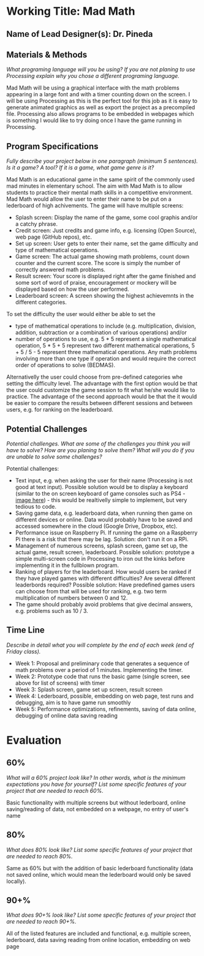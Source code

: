# Working Title: Mad Math
## Name of Lead Designer(s): Dr. Pineda 

## Materials & Methods
_What programing language will you be using? If you are not planing to use Processing explain why you chose a different programing language._

Mad Math will be using a graphical interface with the math problems appearing in a large font and with a timer counting down on the screen. I will be using Processing as this is the perfect tool for this job as it is easy to generate animated graphics as well as export the project as a precompiled file. Processing also allows programs to be embedded in webpages which is something I would like to try doing once I have the game running in Processing.

## Program Specifications
_Fully describe your project below in one paragraph (minimum 5 sentences). Is it a game? A tool? If it is a game, what game genre is it?_

Mad Math is an educational game in the same spirit of the commonly used mad minutes in elementary school. The aim with Mad Math is to allow students to practice their mental math skills in a competitive environment. Mad Math would allow the user to enter their name to be put on a lederboard of high achivements. The game will have multiple screens:

* Splash screen: Display the name of the game, some cool graphis and/or a catchy phrase.
* Credit screen: Just credits and game info, e.g. licensing (Open Source), web page (GitHub repos), etc.
* Set up screen: User gets to enter their name, set the game difficulty and type of mathematical operations.
* Game screen: The actual game showing math problems, count down counter and the current score. The score is simply the number of correctly answered math problems.
* Result screen: Your score is displayed right after the game finished and some sort of word of praise, encouragement or mockery will be displayed based on how the user performed.
* Leaderboard screen: A screen showing the highest achievemnts in the different categories.

To set the difficulty the user would either be able to set the 

* type of mathematical operations to include (e.g. multiplication, division, addition, subtraction or a combination of various operations) and/or
* number of operations to use, e.g. 5 * 5 represent a single mathematical operation, 5 * 5 + 5 represent two different mathematical operations, 5 + 5 / 5 - 5 represent three mathematical operations. Any math problems involving more than one type if operation and would require the correct order of operations to solve (BEDMAS).

Alternativelly the user could choose from pre-defined categories whe setting the difficulty level. The advantage with the first option would be that the user could customize the game session to fit what he/she would like to practice. The advantage of the second approach would be that the it would be easier to compare the results between different sessions and between users, e.g. for ranking on the leaderboard.

## Potential Challenges

_Potential challenges. What are some of the challenges you think you will have to solve? How are you planing to solve them? What will you do if you are unable to solve some challenges?_

Potential challenges:
* Text input, e.g. when asking the user for their name (Processing is not good at text input). Possible solution would be to display a keyboard (similar to the on screen keyboard of game consoles such as PS4 - [image here](http://www.unstoppablegamer.com/wp-content/uploads/2015/04/10915086_775004020681_9091626405983050562_o.jpg)) - this would be realtivelly simple to implement, but very tedious to code.
* Saving game data, e.g. leaderboard data, when running then game on different devices or online. Data would probably have to be saved and accessed somewhere in the cloud (Google Drive, Dropbox, etc). 
* Performance issue on Raspberry Pi. If running the game on a Raspberry Pi there is a risk that there may be lag. Solution: don't run it on a RPi.
* Management of numerous screens, splash screen, game set up, the actual game, result screen, leaderboard. Possible solution: prototype a simple multi-screen code in Processing to iron out the kinks before implementing it in the fullblown program.
* Ranking of players for the leaderboard. How would users be ranked if they have played games with different difficulties? Are several different leaderbords required? Possible solution: Have predefined games users can choose from that will be used for ranking, e.g. two term multiplication of numbers between 0 and 12.
* The game should probably avoid problems that give decimal answers, e.g. problems such as 10 / 3. 

## Time Line
_Describe in detail what you will complete by the end of each week (end of Friday class)._

* Week 1: Proposal and preliminary code that generates a sequence of math problems over a period of 1 minutes. Implementing the timer.
* Week 2: Prototype code that runs the basic game (single screen, see above for list of screens) with timer
* Week 3: Splash screen, game set up screen, result screen
* Week 4: Lederboard, possible, embedding on web page, test runs and debugging, aim is to have game run smoothly
* Week 5: Performance optimizations, refinements, saving of data online, debugging of online data saving reading

# Evaluation
## 60%
_What will a 60% project look like?  In other words, what is the minimum expectations you have for yourself?  List some specific features of your project that are needed to reach 60%._

Basic functionality with multiple screens but without lederboard, online saving/reading of data, not embedded on a webpage, no entry of user's name

## 80%
_What does 80% look like?   List some specific features of your project that are needed to reach 80%._

Same as 60% but with the addition of basic lederboard functionality (data not saved online, which would mean the lederboard would only be saved locally).

## 90+%
_What does 90+% look like?   List some specific features of your project that are needed to reach 90+%._

All of the listed features are included and functional, e.g. multiple screen, lederboard, data saving reading from online location, embedding on web page

